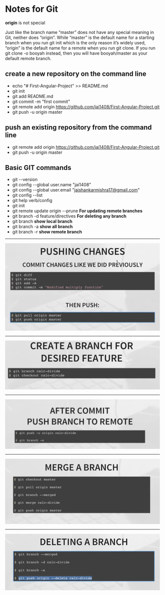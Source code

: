 # Notes for Git

**origin** is not special

Just like the branch name “master” does not have any special meaning in Git, neither does “origin”. While “master” is the default name for a starting branch when you run git init which is the only reason it’s widely used, “origin” is the default name for a remote when you run git clone. If you run git clone -o booyah instead, then you will have booyah/master as your default remote branch.

## create a new repository on the command line
* echo "# First-Angular-Project" >> README.md
* git init
* git add README.md
* git commit -m "first commit"
* git remote add origin https://github.com/jai1408/First-Angular-Project.git
* git push -u origin master

## push an existing repository from the command line
* git remote add origin https://github.com/jai1408/First-Angular-Project.git
* git push -u origin master


## Basic GIT commands
* git --version
* git config --global user.name "jai1408"
* git config --global user.email "jaishankarmishra17@gmail.com"
* git config --list
* git help verb/config
* git init
* git remote update origin --prune **For updating remote branches**
* git branch -d feature/directives **For deleting any branch**
* git branch **show local branch**
* git branch -a **show all branch**
* git branch -r **show remote branch**


***
![Git commit & push](Capture1.PNG)

***
![Git create new feature branch](Capture2.PNG)

***
![Git push new branch to remote](Capture3.PNG)

***
![Git merge to master](Capture4.PNG)

***
![Git delete new feature](Capture5.PNG)
